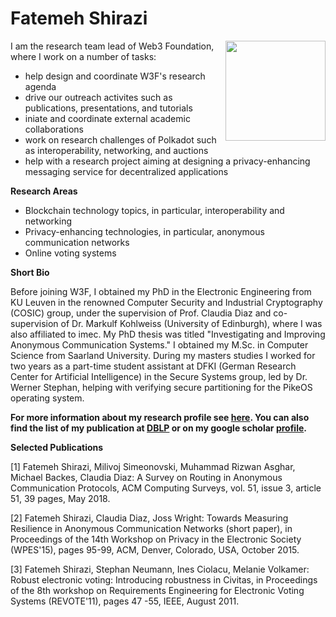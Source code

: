 # Fatemeh Shirazi 


<img  align="right" src="https://i.imgur.com/nM6R0Pu.jpg" width="160" />

I am the research team lead of Web3 Foundation, where I work on a number of tasks:

* help design and coordinate W3F's research agenda
* drive our outreach activites such as publications, presentations, and tutorials 
* iniate and coordinate external academic collaborations
* work on research challenges of Polkadot such as interoperability, networking, and auctions
* help with a research project aiming at designing a privacy-enhancing messaging service for decentralized applications

**Research Areas**

* Blockchain technology topics, in particular, interoperability and networking
* Privacy-enhancing technologies, in particular, anonymous communication networks
* Online voting systems

**Short Bio**

Before joining W3F, I obtained my PhD in the Electronic Engineering from KU Leuven in the renowned Computer Security and Industrial Cryptography (COSIC) group, under the supervision of Prof. Claudia Diaz and co-supervision of Dr. Markulf Kohlweiss (University of Edinburgh), where I was also affiliated to imec. My PhD thesis was titled "Investigating and Improving Anonymous Communication Systems." I obtained my M.Sc. in Computer Science from Saarland University. During my masters studies I worked for two years as a part-time student assistant at DFKI (German Research Center for Artificial Intelligence) in the Secure Systems group, led by Dr. Werner Stephan, helping with verifying secure partitioning for the PikeOS operating system. 

**For more information about my research profile see [here](https://sites.google.com/site/fatemeshirazi/). You can also find the list of my publication at [DBLP](https://dblp.org/pers/hd/s/Shirazi:Fatemeh) or on my google scholar [profile](https://scholar.google.de/citations?user=iltE1wwAAAAJ&hl=en).**


**Selected Publications**

[1] Fatemeh Shirazi, Milivoj Simeonovski, Muhammad Rizwan Asghar, Michael Backes, Claudia Diaz: 
A Survey on Routing in Anonymous Communication Protocols, 
ACM Computing Surveys, vol. 51, issue 3, article 51, 39 pages, May 2018.  

[2] Fatemeh Shirazi, Claudia Diaz, Joss Wright: 
Towards Measuring Resilience in Anonymous Communication Networks (short paper), 
in Proceedings of the 14th Workshop on Privacy in the Electronic Society (WPES'15), pages 95-99, ACM, Denver, Colorado, USA, October 2015.

[3] Fatemeh Shirazi, Stephan Neumann, Ines Ciolacu, Melanie Volkamer: 
Robust electronic voting: Introducing robustness in Civitas, 
in Proceedings of the 8th workshop on Requirements Engineering for Electronic Voting Systems (REVOTE'11), pages 47 -55, IEEE, August 2011.




